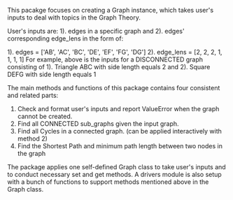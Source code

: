 This pacakge focuses on creating a Graph instance, which takes user's inputs to deal with topics in the Graph Theory.

User's inputs are: 
  1). edges in a specific graph and 
  2). edges' corresponding edge_lens in the form of: 
  
  1). edges = ['AB', 'AC', 'BC', 'DE', 'EF', 'FG', 'DG']
  2). edge_lens = [2, 2, 2, 1, 1, 1, 1]
For example, above is the inputs for a DISCONNECTED graph consisting of 
  1). Triangle ABC with side length equals 2 and 
  2). Square DEFG with side length equals 1
  
The main methods and functions of this package contains four consistent and related parts: 
  1) Check and format user's inputs and report ValueError when the graph cannot be created.
  2) Find all CONNECTED sub_graphs given the input graph.
  3) Find all Cycles in a connected graph. (can be applied interactively with method 2)
  4) Find the Shortest Path and minimum path length between two nodes in the graph

The package applies one self-defined Graph class to take user's inputs and to conduct necessary set and get methods.
A drivers module is also setup with a bunch of functions to support methods mentioned above in the Graph class.

